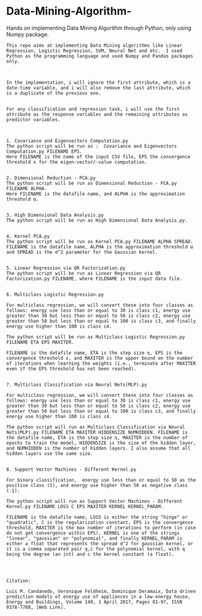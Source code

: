 # Data-Mining-Algorithm-
Hands on implementing Data Mining Algorithm through Python, only using Numpy package. 


    This repo aims at implementing Data Mining algorithms like Linear Regression, Logistic Regression, SVM, Neural Net and etc.  I used Python as the programming language and used Numpy and Pandas packages only. 



    In the implementation, i will ignore the first attribute, which is a date-time variable, and i will also remove the last attribute, which is a duplicate of the previous one.


    For any classification and regression task, i will use the first attribute as the response variables and the remaining attributes as predictor variables.



    1. Covariance and Eigenvectors Computation.py 
    The python script will be run as :  Covariance and Eigenvectors Computation.py FILENAME EPS.
    Here FILENAME is the name of the input CSV file, EPS the convergence threshold ϵ for the eigen-vector/-value computation.
    
    
    2. Dimensional Reduction - PCA.py
    The python script will be run as Dimensional Reduction - PCA.py FILENAME ALPHA. 
    Here FILENAME is the datafile name, and ALPHA is the approximation threshold α.


    3. High Dimensional Data Analysis.py 
    The python script will be run as High Dimensional Data Analysis.py.
  
  
    4. Kernel PCA.py 
    The python script will be run as Kernel PCA.py FILENAME ALPHA SPREAD.
    FILENAME is the datafile name, ALPHA is the approximation threshold α and SPREAD is the σ^2 parameter for the Gaussian kernel.


    5. Linear Regression via QR Factorization.py
    The python script will be run as Linear Regression via QR Factorization.py FILENAME, where FILENAME is the input data file.
    
    
    6. Multiclass Logistic Regression.py

    For multiclass regression, we will convert these into four classes as follows: energy use less than or equal to 30 is class c1, energy use greater than 30 but less than or equal to 50 is class c2, energy use greater than 50 but less than or equal to 100 is class c3, and finally energy use higher than 100 is class c4.
    
    The python script will be run as Multiclass Logistic Regression.py FILENAME ETA EPS MAXITER.
    
    FILENAME is the datafile name, ETA is the step size η, EPS is the convergence threshold ϵ, and MAXITER is the upper bound on the number of iterations when learning the weights (i.e., terminate after MAXITER even if the EPS threshold has not been reached).


    7. Multiclass Classification via Neural Nets(MLP).py

    For multiclass regression, we will convert these into four classes as follows: energy use less than or equal to 30 is class c1, energy use greater than 30 but less than or equal to 50 is class c2, energy use greater than 50 but less than or equal to 100 is class c3, and finally energy use higher than 100 is class c4.
    
    The python script will run as Multiclass Classification via Neural Nets(MLP).py FILENAME ETA MAXITER HIDDENSIZE NUMHIDDEN. FILENAME is the datafile name, ETA is the step size η, MAXITER is the number of epochs to train the model, HIDDENSIZE is the size of the hidden layer, and NUMHIDDEN is the number of hidden layers. I also assume that all hidden layers use the same size.
    
    
    8. Support Vector Machines - Different Kernel.py

    For binary classification,  energy use less than or equal to 50 as the positive class (1), and energy use higher than 50 as negative class (-1).
    
    The python script will run as Support Vector Machines - Different Kernel.py FILENAME LOSS C EPS MAXITER KERNEL KERNEL_PARAM. 
    
    FILENAME is the datafile name, LOSS is either the string "hinge" or "quadratic", C is the regularization constant, EPS is the convergence threshold, MAXITER is the max number of iterations to perform (in case do not get convergence within EPS), KERNEL is one of the strings "linear", "gaussian" or "polynomial", and finally KERNEL_PARAM is either a float that represents the spread σ^2 for gaussian kernel, or it is a comma separated pair q,c for the polynomial kernel, with q being the degree (an int) and c the kernel constant (a float). 
    



    Citation:

    Luis M. Candanedo, Veronique Feldheim, Dominique Deramaix, Data driven prediction models of energy use of appliances in a low-energy house, Energy and Buildings, Volume 140, 1 April 2017, Pages 81-97, ISSN 0378-7788, [Web Link].





